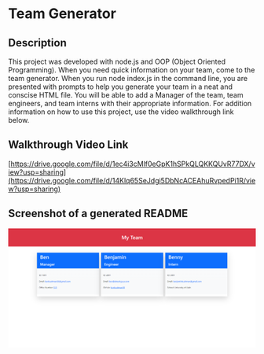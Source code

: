 # Team Generator

## Description
This project was developed with node.js and OOP (Object Oriented Programming). When you need quick information on your team, come to the team generator. When you run node index.js in the command line, you are presented with prompts to help you generate your team in a neat and conscise HTML file. You will be able to add a Manager of the team, team engineers, and team interns with their appropriate information. For addition information on how to use this project, use the video walkthrough link below.

## Walkthrough Video Link
[https://drive.google.com/file/d/1ec4i3cMlf0eGpK1hSPkQLQKKQUvR77DX/view?usp=sharing](https://drive.google.com/file/d/14Klq65SeJdgi5DbNcACEAhuRvpedPi1R/view?usp=sharing)

## Screenshot of a generated README
![Photo of generated team](src/img/Your-Team.png)
